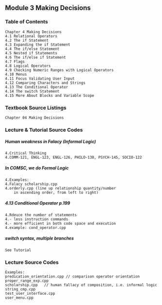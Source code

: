 Module 3 Making Decisions
-------------------------------------------
### Table of Contents
    Chapter 4 Making Decisions
    4.1 Relational Operators
    4.2 The if Statement
    4.3 Expanding the if Statement
    4.4 The if/else Statement
    4.5 Nested if Statements
    4.6 The if/else if Statement
    4.7 Flags
    4.8 Logical Operators
    4.9 Checking Numeric Ranges with Logical Operators
    4.10 Menus
    4.11 Focus Validating User Input
    4.12 Comparing Characters and Strings
    4.13 The Conditional Operator
    4.14 The switch Statement
    4.15 More About Blocks and Variable Scope 

### Textbook Source Listings
    Chapter 04 Making Decisions

### Lecture & Tutorial Source Codes

##### Human weakness in Falacy (Informal Logic)
    4.Critical Thinking
    4.COMM-121, ENGL-123, ENGL-126, PHILO-130, PSYCH-145, SOCIO-122
##### In COMSC, we do Formal Logic
    4.Examples: 
    4.Falacy scholarship.cpp
    4.orderly.cpp (line up relationship quantity/number
        in ascending order, from left to right)
    
##### 4.13 Conditional Operator p.199
    4.Rdeuce the number of statements
    4.- less instruction commands
    4.- more efficient in both code space and execution
    4.example: cond_operator.cpp
    
##### switch syntax, multiple branches
    See Tutorial

### Lecture Source Codes
    Examples: 
    predication_orientation.cpp // comparison operator orientation
    proper_range_exp.cpp
    scholarship.cpp   // human fallacy of composition, i.e. informal logic
    string_cmp.cpp
    test_user_interface.cpp
    user_menu.cpp